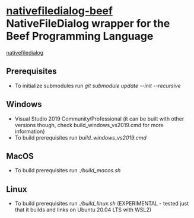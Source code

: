 # [nativefiledialog-beef](https://github.com/jazzbre/nativefiledialog-beef) NativeFileDialog wrapper for the Beef Programming Language

[nativefiledialog](https://github.com/mlabbe/nativefiledialog.git)

## Prerequisites
- To initialize submodules run *git submodule update --init --recursive*

## Windows
- Visual Studio 2019 Community/Professional (it can be built with other versions though, check build_windows_vs2019.cmd for more information)
- To build prerequisites run *build_windows_vs2019.cmd*

## MacOS
- To build prerequisites run *./build_macos.sh*

## Linux
- To build prerequisites run *./build_linux.sh* (EXPERIMENTAL - tested just that it builds and links on Ubuntu 20.04 LTS with WSL2)
